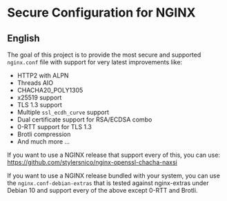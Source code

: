 # Secure Configuration for NGINX

## English

The goal of this project is to provide the most secure and supported <code>nginx.conf</code> file with support for very latest improvements like:

* HTTP2 with ALPN
* Threads AIO
* CHACHA20_POLY1305
* x25519 support
* TLS 1.3 support
* Multiple <code>ssl_ecdh_curve</code> support
* Dual certificate support for RSA/ECDSA combo
* 0-RTT support for TLS 1.3
* Brotli compression
* And much more ...

If you want to use a NGINX release that support every of this, you can use: https://github.com/stylersnico/nginx-openssl-chacha-naxsi

If you want to use a NGINX release bundled with your system, you can use the `nginx.conf-debian-extras` that is tested against nginx-extras under Debian 10 and support every of the above except 0-RTT and Brotli.
